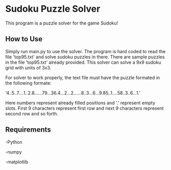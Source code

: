# Sudoku Puzzle Solver
This program is a puzzle solver for the game Sudoku!
## How to Use
Simply run main.py to use the solver. The program is hard coded to read the file 'top95.txt' and solve sudoku puzzles in there. There are sample puzzles in the file 'top95.txt' already provided. This solver can solve a 9x9 sudoku grid with units of 3x3. 

For solver to work properly, the text file must have the puzzle formated in the following formate:

'4..5..7....1..2.8......79...36.4...2...2......8..3...6...9.85..1....58..3..6...1.'

Here numbers represent already filled positions and '.' represent empty slots. First 9 characters represent first row and next 9 characters represent second row and so forth.
## Requirements
-Python

-numpy

-matplotlib
